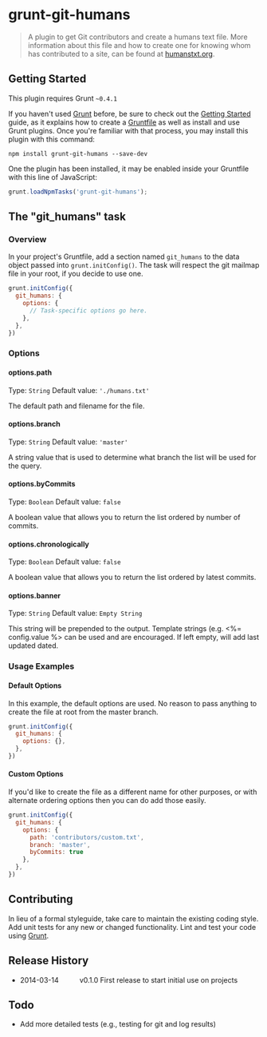 # grunt-git-humans

> A plugin to get Git contributors and create a humans text file. More information about this file and how to create one for knowing whom has contributed to a site, can be found at [humanstxt.org](http://humanstxt.org/).

## Getting Started
This plugin requires Grunt `~0.4.1`

If you haven't used [Grunt](http://gruntjs.com/) before, be sure to check out the [Getting Started](http://gruntjs.com/getting-started) guide, as it explains how to create a [Gruntfile](http://gruntjs.com/sample-gruntfile) as well as install and use Grunt plugins. Once you're familiar with that process, you may install this plugin with this command:

```shell
npm install grunt-git-humans --save-dev
```

One the plugin has been installed, it may be enabled inside your Gruntfile with this line of JavaScript:

```js
grunt.loadNpmTasks('grunt-git-humans');
```

## The "git_humans" task

### Overview
In your project's Gruntfile, add a section named `git_humans` to the data object passed into `grunt.initConfig()`. The task will respect the git mailmap file in your root, if you decide to use one.

```js
grunt.initConfig({
  git_humans: {
    options: {
      // Task-specific options go here.
    },
  },
})
```

### Options

#### options.path
Type: `String`
Default value: `'./humans.txt'`

The default path and filename for the file. 

#### options.branch
Type: `String`
Default value: `'master'`

A string value that is used to determine what branch the list will be used for the query.

#### options.byCommits
Type: `Boolean`
Default value: `false`

A boolean value that allows you to return the list ordered by number of commits.

#### options.chronologically
Type: `Boolean`
Default value: `false`

A boolean value that allows you to return the list ordered by latest commits.

#### options.banner
Type: `String`
Default value: `Empty String`

This string will be prepended to the output. Template strings (e.g. <%= config.value %> can be used and are encouraged. If left empty, will add last updated dated.

### Usage Examples

#### Default Options
In this example, the default options are used. No reason to pass anything to create the file at root from the master branch.

```js
grunt.initConfig({
  git_humans: {
    options: {},
  },
})
```

#### Custom Options
If you'd like to create the file as a different name for other purposes, or with alternate ordering options then you can do add those easily.

```js
grunt.initConfig({
  git_humans: {
    options: {
      path: 'contributors/custom.txt',
      branch: 'master',
      byCommits: true
    },
  },
})
```

## Contributing
In lieu of a formal styleguide, take care to maintain the existing coding style. Add unit tests for any new or changed functionality. Lint and test your code using [Grunt](http://gruntjs.com/).

## Release History
* 2014-03-14   v0.1.0  First release to start initial use on projects

## Todo
* Add more detailed tests (e.g., testing for git and log results)
